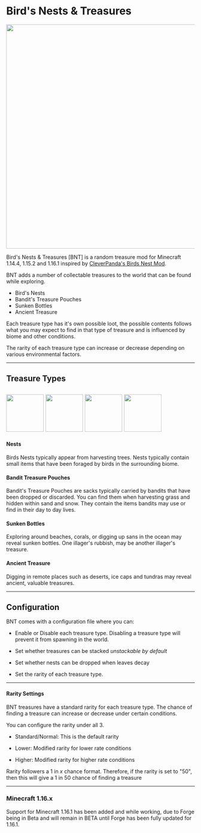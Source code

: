 # Bird's Nests & Treasures
<p align="center"><img src="https://gocms.fizixstudios.com/mcm/banner.jpg" width="600" /></p>


Bird's Nests & Treasures [BNT] is a random treasure mod for Minecraft 1.14.4, 1.15.2 and 1.16.1 inspired by [CleverPanda's Birds Nest Mod](https://www.curseforge.com/minecraft/mc-mods/birds-nests). 

BNT adds a number of collectable treasures to the world that can be found while exploring. 

* Bird's Nests
* Bandit's Treasure Pouches
* Sunken Bottles
* Ancient Treasure

Each treasure type has it's own possible loot, the possible contents follows what you may expect to find in that type of treasure and is influenced by biome and other conditions.

The rarity of each treasure type can increase or decrease depending on various environmental factors.


---
## Treasure Types
<img src="https://gocms.fizixstudios.com/mcm/icon_nest.png" width="100" /> <img src="https://gocms.fizixstudios.com/mcm/icon_bandit.png" width="100" /> <img src="https://gocms.fizixstudios.com/mcm/icon_bottle.png" width="100" /> <img src="https://gocms.fizixstudios.com/mcm/icon_ancient.png" width="100" />
--
#### Nests


Birds Nests typically appear from harvesting trees. Nests typically contain small items that have been foraged by birds in the surrounding biome.



#### Bandit Treasure Pouches
Bandit's Treasure Pouches are sacks typically carried by bandits that have been dropped or discarded.  You can find them when harvesting grass and hidden within sand and snow. They contain the items bandits may use or find in their day to day lives.

#### Sunken Bottles
Exploring around beaches, corals, or digging up sans in the ocean may reveal sunken bottles. One illager's rubbish, may be another illager's treasure.

#### Ancient Treasure
Digging in remote places such as deserts, ice caps and tundras may reveal ancient, valuable treasures.


---
## Configuration
BNT comes with a configuration file where you can:

* Enable or Disable each treasure type. Disabling a treasure type will prevent it from spawning in the world.

* Set whether treasures can be stacked _unstackable by default_

* Set whether nests can be dropped when leaves decay

* Set the rarity of each treasure type.

---

#### Rarity Settings
BNT treasures have a standard rarity for each treasure type. The chance of finding a treasure can increase or decrease under certain conditions.

You can configure the rarity under all 3. 

* Standard/Normal: This is the default rarity

* Lower: Modified rarity for lower rate conditions

* Higher: Modified rarity for higher rate conditions


Rarity followers a 1 in _x_ chance format. Therefore, if the rarity is set to "50", then this will give a 1 in 50 chance of finding a treasure


---


### Minecraft 1.16.x
Support for Minecraft 1.16.1 has been added and while working, due to Forge being in Beta and will remain in BETA until Forge has been fully updated for 1.16.1. 


